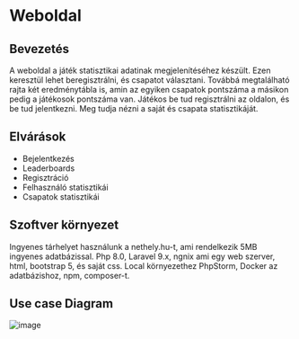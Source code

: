 # Weboldal
## Bevezetés
A weboldal a játék statisztikai adatinak megjelenítéséhez készült. Ezen keresztül lehet beregisztrálni, és csapatot választani. Továbbá megtalálható rajta két eredménytábla is, amin az egyiken  csapatok pontszáma a másikon pedig a játékosok pontszáma van. Játékos be tud regisztrálni az oldalon, és be tud jelentkezni. Meg tudja nézni a saját és csapata statisztikáját.

## Elvárások
-	Bejelentkezés
-	Leaderboards
-	Regisztráció
-	Felhasználó statisztikái
-	Csapatok statisztikái

## Szoftver környezet
Ingyenes tárhelyet használunk a nethely.hu-t, ami rendelkezik 5MB ingyenes adatbázissal. Php 8.0, Laravel 9.x, ngnix ami egy web szerver, html, bootstrap 5, és saját css. Local környezethez PhpStorm, Docker az adatbázishoz, npm, composer-t.

## Use case Diagram
![image](https://user-images.githubusercontent.com/33898680/168993878-eaecd65e-6f45-49a4-9723-c0bdfadbace0.png)
